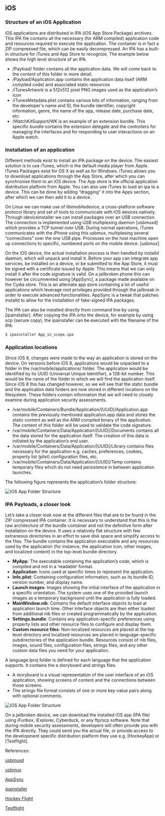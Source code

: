 ## iOS

### Structure of an iOS Application

iOS applications are distributed in IPA (iOS App Store Package) archives. This IPA file contains all the necessary (for ARM compiled) application code and resources required to execute the application. The container is in fact a ZIP compressed file, which can be easily decompressed.
An IPA has a built-in structure for iTunes and App Store to recognize, The example below shows the high level structure of an IPA. 
* /Payload/ folder contains all the application data. We will come back to the content of this folder in more detail.
* /Payload/Application.app contains the application data itself (ARM compiled code) and associated static resources
* /iTunesArtwork is a 512x512 pixel PNG images used as the application’s icon
* /iTunesMetadata.plist contains various bits of information, ranging from the developer's name and ID, the bundle identifier, copyright information, genre, the name of the app, release date, purchase date, etc.
* /WatchKitSupport/WK is an example of an extension bundle. This specific bundle contains the extension delegate and the controllers for managing the interfaces and for responding to user interactions on an Apple watch.

### Installation of an application

Different methods exist to install an IPA package on the device. The easiest solution is to use iTunes, which is the default media player from Apple. ITunes Packages exist for OS X as well as for Windows. iTunes allows you to download applications through the App Store, after which you can synchronise them to an iOS device. The App store is the official application distribution platform from Apple. You can also use iTunes to load an ipa to a device. This can be done by adding “dragging” it into the Apps section, after which we can then add it to a device. 

On Linux we can make use of libimobiledevice, a cross-platform software protocol library and set of tools to communicate with iOS devices natively. Through ideviceinstaller we can install packages over an USB connection. The connection is implemented using USB multiplexing daemon [usbmuxd] which provides a TCP tunnel over USB. During normal operations, iTunes communicates with the iPhone using this usbmux, multiplexing several “connections” over the one USB pipe. Processes on the host machine open up connections to specific, numbered ports on the mobile device. [usbmux]

On the iOS device, the actual installation process is then handled by installd daemon, which will unpack and install it. Before your app can integrate app services, be installed on a device, or be submitted to the App Store, it must be signed with a certificate issued by Apple. This means that we can only install it after the code signature is valid. On a jailbroken phone this can however be circumvented using [AppSync], a package made available on the Cydia store. This is an alternate app store containing a lot of useful applications which leverage root privileges provided through the jailbreak in order to execute advanced functionalities. AppSync is a tweak that patches installd to allow for the installation of fake-signed IPA packages.

The IPA can also be installed directly from command line by using [ipainstaller]. After copying the IPA onto the device, for example by using scp (secure copy), the ipainstaller can be executed with the filename of the IPA:

```bash
$ ipainstaller App_in_scope.ipa
```

### Application locations

SInce iOS 8, changes were made to the way an application is stored on the device. On versions before iOS 8, applications would be unpacked to a folder in the /var/mobile/applications/ folder. The application would be identified by its UUID (Universal Unique Identifier), a 128-bit number. This would be the name of the folder in which we will find the application itself. Since iOS 8 this has changed however, so we will see that the static bundle and the application data folders are now stored in different locations on the filesystem. These folders contain information that we will need to closely examine during application security assessments.

* /var/mobile/Containers/Bundle/Application/[UUID]/Application.app contains the previously mentioned application.app data and stores the static content as well as the ARM compiled binary of the application. The content of this folder will be used to validate the code signature.
* /var/mobile/Containers/Data/Application/[UUID]/Documents contains all the data stored for the application itself. The creation of this data is initiated by the application’s end user.
* /var/mobile/Containers/Data/Application/[UUID]/Library contains files necessary for the application e.g. caches, preferences, cookies, property list (plist) configuration files, etc. 
* /var/mobile/Containers/Data/Application/[UUID]/Temp contains temporary files which do not need persistence in between application launches.

The following figure represents the application’s folder structure:

![iOS App Folder Structure](http://bb-conservation.de/sven/iOS.png)


### IPA Payloads, a closer look

Let’s take a closer look now at the different files that are to be found in the ZIP compressed IPA container. It is necessary to understand that this is the raw architecture of the bundle container and not the definitive form after installation on the device. It uses a relatively flat structure with few extraneous directories in an effort to save disk space and simplify access to the files. The bundle contains the application executable and any resources used by the application (for instance, the application icon, other images, and localized content) in the top-level bundle directory.

* **MyApp**: The executable containing the application’s code, which is compiled and not in a ‘readable’ format.
* **Application**: Icons used at specific times to represent the application. 
* **Info.plist**: Containing configuration information, such as its bundle ID, version number, and display name.
* **Launch images**: Images showing the initial interface of the application in a specific orientation. The system uses one of the provided launch images as a temporary background until the application is fully loaded.
* **MainWindow.nib**: Contains the default interface objects to load at application launch time. Other interface objects are then either loaded from additional nib files or created programmatically by the application.
* **Settings.bundle**: Contains any application-specific preferences using property lists and other resource files to configure and display them.
* **Custom resource files**: Non-localized resources are placed at the top level directory and localized resources are placed in language-specific subdirectories of the application bundle. Resources consist of nib files, images, sound files, configuration files, strings files, and any other custom data files you need for your application.

A language.lproj folder is defined for each language that the application supports. It contains the a storyboard and strings files.
* A storyboard is a visual representation of the user interface of an iOS application, showing screens of content and the connections between those screens.
* The strings file format consists of one or more key-value pairs along with optional comments.

![iOS App Folder Structure](http://bb-conservation.de/sven/iOS_project_folder.png)

On a jailbroken device, we can download the installed iOS app (IPA file) using iFunbox, iExplorer, Cyberduck, or any ftp/scp software. Note that during mobile security assessments, developers will often provide you with the IPA directly. They could send you the actual file, or provide access to the development specific distribution platform they use e.g. [HockeyApp] or [Testflight]. 


References:

[usbmuxd](http://www.libimobiledevice.org/)

[usbmux](http://wikee.iphwn.org/usb:usbmux)

[AppSync](https://cydia.angelxwind.net/?page/net.angelxwind.appsyncunified)

[ipainstaller](https://github.com/autopear/ipainstaller)

[Hockey Flight](https://hockeyapp.net/)

[Testflight](https://developer.apple.com/testflight/)
